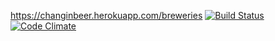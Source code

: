 https://changinbeer.herokuapp.com/breweries
[![Build Status](https://travis-ci.org/mluukkai/ratebeer-public.png)](https://travis-ci.org/Coolnesss/wadror/)
[![Code Climate](https://codeclimate.com/github/mluukkai/ratebeer-public.png)](https://codeclimate.com/github/coolnesss/wadror)
